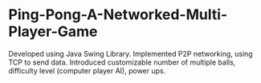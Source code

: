 # Ping-Pong-A-Networked-Multi-Player-Game

Developed using Java Swing Library. Implemented P2P networking, using TCP to send data.
Introduced customizable number of multiple balls, difficulty level (computer player AI), power ups.
